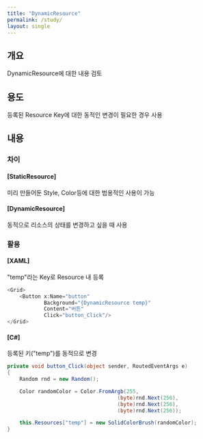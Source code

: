 ```yaml
---
title: "DynamicResource"
permalink: /study/
layout: single
---
```


## 개요

DynamicResource에 대한 내용 검토

## 용도

등록된 Resource Key에 대한 동적인 변경이 필요한 경우 사용

## 내용

### 차이

#### [StaticResource]

미리 만들어둔 Style, Color등에 대한 범용적인 사용이 가능

#### [DynamicResource]

동적으로 리소스의 상태를 변경하고 싶을 때 사용


### 활용

#### [XAML]

"temp"라는 Key로 Resource 내 등록

```c#
<Grid>
    <Button x:Name="button"
            Background="{DynamicResource temp}"
            Content="버튼"
            Click="button_Click"/>
</Grid>
```

#### [C#]

등록된 키("temp")를 동적으로 변경

```C#
private void button_Click(object sender, RoutedEventArgs e)
{
    Random rnd = new Random();

    Color randomColor = Color.FromArgb(255, 
                                    (byte)rnd.Next(256), 
                                    (byte)rnd.Next(256), 
                                    (byte)rnd.Next(256));

    this.Resources["temp"] = new SolidColorBrush(randomColor);
}
```

